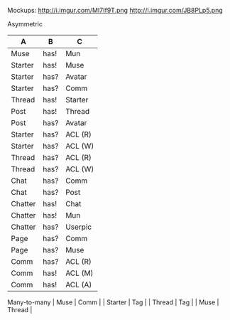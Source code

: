Mockups:
http://i.imgur.com/MI7If9T.png
http://i.imgur.com/JB8PLp5.png

Asymmetric

| A       |  B   |  C      |
|---------|------|---------|
| Muse    | has! | Mun     |
| Starter | has! | Muse    |
| Starter | has? | Avatar  |
| Starter | has? | Comm    |
| Thread  | has! | Starter |
| Post    | has! | Thread  |
| Post    | has? | Avatar  |
| Starter | has? | ACL (R) |
| Starter | has? | ACL (W) |
| Thread  | has? | ACL (R) |
| Thread  | has? | ACL (W) |
| Chat    | has? | Comm    |
| Chat    | has? | Post    |
| Chatter | has! | Chat    |
| Chatter | has! | Mun     |
| Chatter | has? | Userpic |
| Page    | has? | Comm    |
| Page    | has? | Muse    |
| Comm    | has? | ACL (R) |
| Comm    | has! | ACL (M) |
| Comm    | has! | ACL (A) |

Many-to-many
| Muse    | Comm   |
| Starter | Tag    |
| Thread  | Tag    |
| Muse    | Thread |
